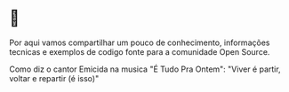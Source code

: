 # 🐧 

Por aqui vamos compartilhar um pouco de conhecimento, informações tecnicas e exemplos de codigo fonte para a comunidade Open Source.

Como diz o cantor Emicida na musica "É Tudo Pra Ontem": "Viver é partir, voltar e repartir (é isso)" 
